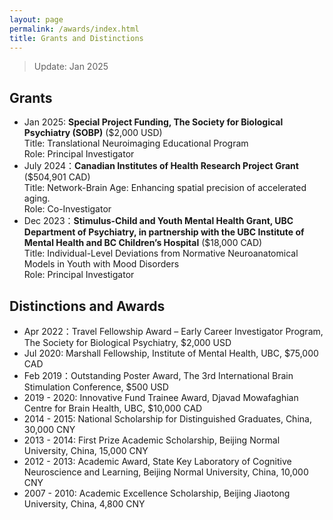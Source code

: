 ```yaml
---
layout: page
permalink: /awards/index.html
title: Grants and Distinctions
---
```


> Update: Jan 2025

## Grants

- Jan 2025: **Special Project Funding, The Society for Biological Psychiatry (SOBP)** ($2,000 USD) <br> Title: Translational Neuroimaging Educational Program <br>Role: Principal Investigator
- July 2024：**Canadian Institutes of Health Research Project Grant** ($504,901 CAD)<br> Title: Network-Brain Age: Enhancing spatial precision of accelerated aging. <br>Role: Co-Investigator<br>
- Dec 2023：**Stimulus-Child and Youth Mental Health Grant, UBC Department of Psychiatry, in partnership with the UBC Institute of Mental Health and BC Children’s Hospital** ($18,000 CAD)<br>Title: Individual-Level Deviations from Normative Neuroanatomical Models in Youth with Mood Disorders <br>Role: Principal Investigator


## Distinctions and Awards

- Apr 2022：Travel Fellowship Award – Early Career Investigator Program, The Society for Biological Psychiatry, $2,000 USD
- Jul 2020: Marshall Fellowship, Institute of Mental Health, UBC, $75,000 CAD
- Feb 2019：Outstanding Poster Award, The 3rd International Brain Stimulation Conference, $500 USD
- 2019 - 2020: Innovative Fund Trainee Award, Djavad Mowafaghian Centre for Brain Health, UBC, $10,000 CAD
- 2014 - 2015: National Scholarship for Distinguished Graduates, China, 30,000 CNY
- 2013 - 2014: First Prize Academic Scholarship, Beijing Normal University, China, 15,000 CNY
- 2012 - 2013: Academic Award, State Key Laboratory of Cognitive Neuroscience and Learning, Beijing Normal University, China, 10,000 CNY
- 2007 - 2010: Academic Excellence Scholarship, Beijing Jiaotong University, China, 4,800 CNY

<br>
